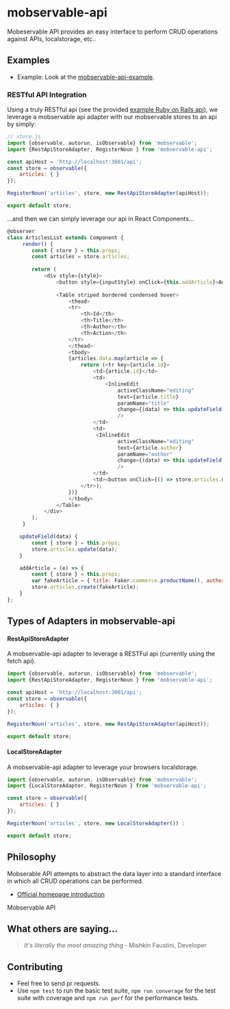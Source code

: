 # mobservable-api
Mobeservable API provides an easy interface to perform CRUD operations against APIs, localstorage, etc.. 

## Examples

* Example: Look at the [mobservable-api-example](https://github.com/mishkinf/mobservable-api-example).

### RESTful API Integration
Using a truly RESTful api (see the provided [example Ruby on Rails api](https://github.com/mishkinf/rails_api_example)), we leverage a mobservable api adapter with our mobservable stores to an api by simply:
```javascript
// store.js
import {observable, autorun, isObservable} from 'mobservable';
import {RestApiStoreAdapter, RegisterNoun } from 'mobservable-api';

const apiHost = 'http://localhost:3001/api';
const store = observable({
    articles: { }
});

RegisterNoun('articles', store, new RestApiStoreAdapter(apiHost));

export default store;
```
...and then we can simply leverage our api in React Components...
```javascript
@observer
class ArticlesList extends Component {
     render() {
        const { store } = this.props;
        const articles = store.articles;
         
        return (
            <div style={style}>
                <button style={inputStyle} onClick={this.addArticle}>Add Article</button>
                
                <Table striped bordered condensed hover>
                    <thead>
                    <tr>
                        <th>Id</th>
                        <th>Title</th>
                        <th>Author</th>
                        <th>Action</th>
                    </tr>
                    </thead>
                    <tbody>
                    {articles.data.map(article => {
                        return (<tr key={article.id}>
                            <td>{article.id}</td>
                            <td> 
                                <InlineEdit
                                    activeClassName="editing"
                                    text={article.title}
                                    paramName="title"
                                    change={(data) => this.updateField({id: article.id, title: data.title})}
                                    />
                            </td>
                            <td>
                             <InlineEdit
                                    activeClassName="editing"
                                    text={article.author}
                                    paramName="author"
                                    change={(data) => this.updateField({id: article.id, author: data.author})}
                                    />
                            </td>
                            <td><button onClick={() => store.articles.delete(article.id)}>Delete</button></td>
                        </tr>);
                    })}
                    </tbody>
                </Table>
            </div>
        );    
     }

    updateField(data) {
        const { store } = this.props;
        store.articles.update(data);
    }

    addArticle = (e) => {
        const { store } = this.props;
        var fakeArticle = { title: Faker.commerce.productName(), author: Faker.name.findName() };
        store.articles.create(fakeArticle);
    }
};
```
## Types of Adapters in mobservable-api
#### RestApiStoreAdapter
A mobservable-api adapter to leverage a RESTFul api (currently using the fetch api). 
```javascript
import {observable, autorun, isObservable} from 'mobservable';
import {RestApiStoreAdapter, RegisterNoun } from 'mobservable-api';

const apiHost = 'http://localhost:3001/api';
const store = observable({
    articles: { }
});

RegisterNoun('articles', store, new RestApiStoreAdapter(apiHost));

export default store;
```
#### LocalStoreAdapter
A mobservable-api adapter to leverage your browsers localstorage.
```javascript
import {observable, autorun, isObservable} from 'mobservable';
import {LocalStoreAdapter, RegisterNoun } from 'mobservable-api';

const store = observable({
    articles: { }
});

RegisterNoun('articles', store, new LocalStoreAdapter()) :

export default store;
```

## Philosophy
Mobserable API attempts to abstract the data layer into a standard interface in which all CRUD operations can be performed. 

* [Official homepage introduction](http://mishkinf.github.io/mobservable-api)

Mobservable API

## What others are saying...

> _It's literally the most amazing thing_
> &dash; Mishkin Faustini, Developer

## Contributing

* Feel free to send pr requests.
* Use `npm test` to run the basic test suite, `npm run converage` for the test suite with coverage and `npm run perf` for the performance tests.
